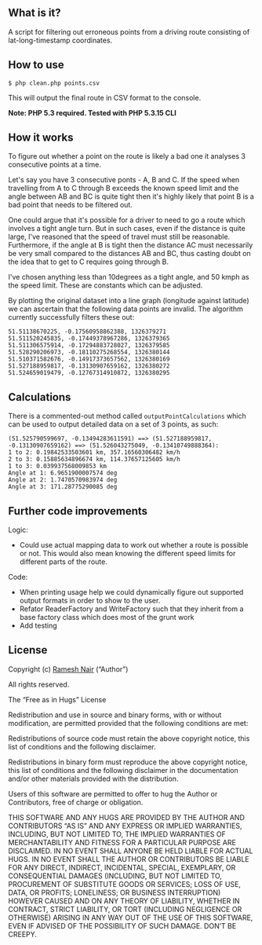 ## What is it?

A script for filtering out erroneous points from a driving route consisting of lat-long-timestamp coordinates.

## How to use

    $ php clean.php points.csv

This will output the final route in CSV format to the console.

**Note: PHP 5.3 required. Tested with PHP 5.3.15 CLI**

## How it works

To figure out whether a point on the route is likely a bad one it analyses 3 consecutive points at a time.

Let's say you have 3 consecutive ponts - A, B and C. If the speed when travelling from A to C through B exceeds the
known speed limit and the angle between AB and BC is quite tight then it's highly likely that point B is a bad
point that needs to be filtered out.

One could argue that it's possible for a driver to need to go a route which involves a tight angle turn. But in such
cases, even if the distance is quite large, I've reasoned that the speed of travel must still be reasonable. Furthermore,
if the angle at B is tight then the distance AC must necessarily be very small compared to the distances AB and BC,
thus casting doubt on the idea that to get to C requires going through B.

I've chosen anything less than 10degrees as a tight angle, and 50 kmph as the speed limit. These are constants which
can be adjusted.

By plotting the original dataset into a line graph (longitude against latitude) we can ascertain that the following
data points are invalid. The algorithm currently successfully filters these out:

    51.51138670225, -0.17560958862388, 1326379271
    51.511520245835, -0.17449378967286, 1326379365
    51.511306575914, -0.17294883728027, 1326379585
    51.528290206973, -0.18110275268554, 1326380144
    51.510371582676, -0.14917373657562, 1326380169
    51.527188959817, -0.13130907659162, 1326380272
    51.524659019479, -0.12767314910872, 1326380295


## Calculations

There is a commented-out method called `outputPointCalculations` which can be used to output detailed data on a set of
3 points, as such:

    (51.525790599697, -0.13494283611591) ==> (51.527188959817, -0.13130907659162) ==> (51.526043275049, -0.13410749888364):
    1 to 2: 0.19842533503601 km, 357.16560306482 km/h
    2 to 3: 0.15885634896674 km, 114.37657125605 km/h
    1 to 3: 0.039937568009853 km
    Angle at 1: 6.9651900007574 deg
    Angle at 2: 1.7470570983974 deg
    Angle at 3: 171.28775290085 deg


## Further code improvements

Logic:
 * Could use actual mapping data to work out whether a route is possible or not. This would also mean knowing the
 different speed limits for different parts of the route.

Code:
 * When printing usage help we could dynamically figure out supported output formats in order to show to the user.
 * Refator ReaderFactory and WriteFactory such that they inherit from a base factory class which does most of the grunt work
 * Add testing


## License

Copyright (c) [Ramesh Nair](http://www.hiddentao.com) (“Author”)

All rights reserved.

The “Free as in Hugs” License

Redistribution and use in source and binary forms, with or without modification, are permitted provided that the following conditions are met:

Redistributions of source code must retain the above copyright notice, this list of conditions and the following disclaimer.

Redistributions in binary form must reproduce the above copyright notice, this list of conditions and the following disclaimer in the documentation and/or other materials provided with the distribution.

Users of this software are permitted to offer to hug the Author or Contributors, free of charge or obligation.

THIS SOFTWARE AND ANY HUGS ARE PROVIDED BY THE AUTHOR AND CONTRIBUTORS “AS IS” AND ANY EXPRESS OR IMPLIED WARRANTIES, INCLUDING, BUT NOT LIMITED TO, THE IMPLIED WARRANTIES OF MERCHANTABILITY AND FITNESS FOR A PARTICULAR PURPOSE ARE DISCLAIMED. IN NO EVENT SHALL ANYONE BE HELD LIABLE FOR ACTUAL HUGS. IN NO EVENT SHALL THE AUTHOR OR CONTRIBUTORS BE LIABLE FOR ANY DIRECT, INDIRECT, INCIDENTAL, SPECIAL, EXEMPLARY, OR CONSEQUENTIAL DAMAGES (INCLUDING, BUT NOT LIMITED TO, PROCUREMENT OF SUBSTITUTE GOODS OR SERVICES; LOSS OF USE, DATA, OR PROFITS; LONELINESS; OR BUSINESS INTERRUPTION) HOWEVER CAUSED AND ON ANY THEORY OF LIABILITY, WHETHER IN CONTRACT, STRICT LIABILITY, OR TORT (INCLUDING NEGLIGENCE OR OTHERWISE) ARISING IN ANY WAY OUT OF THE USE OF THIS SOFTWARE, EVEN IF ADVISED OF THE POSSIBILITY OF SUCH DAMAGE. DON’T BE CREEPY.
